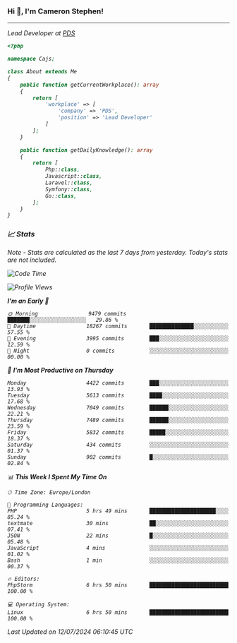 ### Hi 👋, I'm Cameron Stephen!
<hr>
<p><em>Lead Developer at <a href="https://prindatasolutions.co.uk">PDS</a></p>


```php
<?php

namespace Cajs;

class About extends Me
{
    public function getCurrentWorkplace(): array
    {
        return [
            'workplace' => [
                'company' => 'PDS',
                'position' => 'Lead Developer'
            ]
        ];
    }

    public function getDailyKnowledge(): array
    {
        return [
            Php::class,
            Javascript::class,
            Laravel::class,
            Symfony::class,
            Go::class,
        ];
    }
}
```

### 📈 Stats
<p><em>Note - Stats are calculated as the last 7 days from yesterday. Today's stats are not included.</em></p>


<!--START_SECTION:waka-->
![Code Time](http://img.shields.io/badge/Code%20Time-3%2C873%20hrs%2049%20mins-blue)

![Profile Views](http://img.shields.io/badge/Profile%20Views-0-blue)

**I'm an Early 🐤** 

```text
🌞 Morning                9479 commits        ███████░░░░░░░░░░░░░░░░░░   29.86 % 
🌆 Daytime                18267 commits       ██████████████░░░░░░░░░░░   57.55 % 
🌃 Evening                3995 commits        ███░░░░░░░░░░░░░░░░░░░░░░   12.59 % 
🌙 Night                  0 commits           ░░░░░░░░░░░░░░░░░░░░░░░░░   00.00 % 
```
📅 **I'm Most Productive on Thursday** 

```text
Monday                   4422 commits        ███░░░░░░░░░░░░░░░░░░░░░░   13.93 % 
Tuesday                  5613 commits        ████░░░░░░░░░░░░░░░░░░░░░   17.68 % 
Wednesday                7049 commits        ██████░░░░░░░░░░░░░░░░░░░   22.21 % 
Thursday                 7489 commits        ██████░░░░░░░░░░░░░░░░░░░   23.59 % 
Friday                   5832 commits        █████░░░░░░░░░░░░░░░░░░░░   18.37 % 
Saturday                 434 commits         ░░░░░░░░░░░░░░░░░░░░░░░░░   01.37 % 
Sunday                   902 commits         █░░░░░░░░░░░░░░░░░░░░░░░░   02.84 % 
```


📊 **This Week I Spent My Time On** 

```text
🕑︎ Time Zone: Europe/London

💬 Programming Languages: 
PHP                      5 hrs 49 mins       █████████████████████░░░░   85.24 % 
textmate                 30 mins             ██░░░░░░░░░░░░░░░░░░░░░░░   07.41 % 
JSON                     22 mins             █░░░░░░░░░░░░░░░░░░░░░░░░   05.48 % 
JavaScript               4 mins              ░░░░░░░░░░░░░░░░░░░░░░░░░   01.02 % 
Bash                     1 min               ░░░░░░░░░░░░░░░░░░░░░░░░░   00.37 % 

🔥 Editors: 
PhpStorm                 6 hrs 50 mins       █████████████████████████   100.00 % 

💻 Operating System: 
Linux                    6 hrs 50 mins       █████████████████████████   100.00 % 
```


 Last Updated on 12/07/2024 06:10:45 UTC
<!--END_SECTION:waka-->

